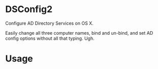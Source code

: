 # DSConfig2
Configure AD Directory Services on OS X.

Easily change all three computer names, bind and un-bind, and set AD config options without all that typing. Ugh.

# Usage

